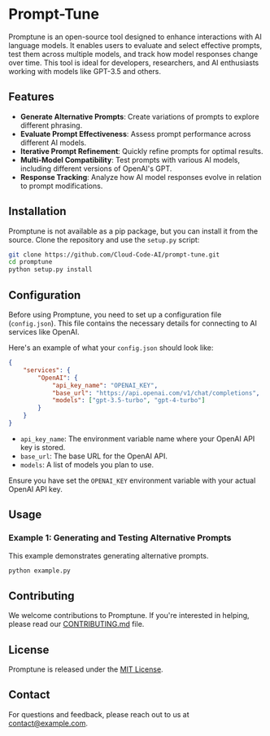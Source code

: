 # Prompt-Tune

Promptune is an open-source tool designed to enhance interactions with AI language models. It enables users to evaluate and select effective prompts, test them across multiple models, and track how model responses change over time. This tool is ideal for developers, researchers, and AI enthusiasts working with models like GPT-3.5 and others.

## Features

- **Generate Alternative Prompts**: Create variations of prompts to explore different phrasing.
- **Evaluate Prompt Effectiveness**: Assess prompt performance across different AI models.
- **Iterative Prompt Refinement**: Quickly refine prompts for optimal results.
- **Multi-Model Compatibility**: Test prompts with various AI models, including different versions of OpenAI's GPT.
- **Response Tracking**: Analyze how AI model responses evolve in relation to prompt modifications.

## Installation

Promptune is not available as a pip package, but you can install it from the source. Clone the repository and use the `setup.py` script:

```bash
git clone https://github.com/Cloud-Code-AI/prompt-tune.git
cd promptune
python setup.py install
```

## Configuration

Before using Promptune, you need to set up a configuration file (`config.json`). This file contains the necessary details for connecting to AI services like OpenAI.

Here's an example of what your `config.json` should look like:

```json
{
    "services": {
        "OpenAI": {
            "api_key_name": "OPENAI_KEY",
            "base_url": "https://api.openai.com/v1/chat/completions",
            "models": ["gpt-3.5-turbo", "gpt-4-turbo"]
        }
    }
}
```

- `api_key_name`: The environment variable name where your OpenAI API key is stored.
- `base_url`: The base URL for the OpenAI API.
- `models`: A list of models you plan to use.

Ensure you have set the `OPENAI_KEY` environment variable with your actual OpenAI API key.

## Usage

### Example 1: Generating and Testing Alternative Prompts

This example demonstrates generating alternative prompts.

```bash
python example.py
```

## Contributing

We welcome contributions to Promptune. If you're interested in helping, please read our [CONTRIBUTING.md](./CONTRIBUTING.md) file.

## License

Promptune is released under the [MIT License](./LICENSE).

## Contact

For questions and feedback, please reach out to us at [contact@example.com](mailto:oss@cloudcode.ai).
